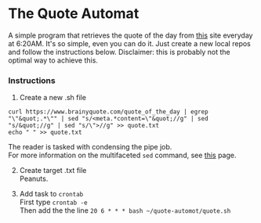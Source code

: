 # The Quote Automat

A simple program that retrieves the quote of the day from [this](https://www.brainyquote.com/quote_of_the_day) site everyday at 6:20AM.
It's so simple, even you can do it. Just create a new local repos and follow the instructions below. Disclaimer: this is probably not
the optimal way to achieve this.

### Instructions

1. Create a new .sh file
```
curl https://www.brainyquote.com/quote_of_the_day | egrep "\"&quot;.*\"" | sed "s/<meta.*content=\"&quot;//g" | sed "s/&quot;//g" | sed "s/\">//g" >> quote.txt
echo " " >> quote.txt
```
The reader is tasked with condensing the pipe job. <br>
For more information on the multifaceted `sed` command, see [this](https://www.linuxscrew.com/bash-sed) page.

2. Create target .txt file <br>
Peanuts.

3. Add task to `crontab` <br>
First type `crontab -e` <br>
Then add the the line `20 6 * * * bash ~/quote-automot/quote.sh`



